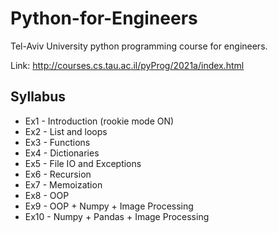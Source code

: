 # Python-for-Engineers
Tel-Aviv University python programming course for engineers.

Link: http://courses.cs.tau.ac.il/pyProg/2021a/index.html

## Syllabus
* Ex1 - Introduction (rookie mode ON)
* Ex2 - List and loops
* Ex3 - Functions
* Ex4 - Dictionaries
* Ex5 - File IO and Exceptions
* Ex6 - Recursion
* Ex7 - Memoization
* Ex8 - OOP
* Ex9 - OOP + Numpy + Image Processing
* Ex10 - Numpy + Pandas + Image Processing
